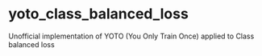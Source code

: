 # yoto_class_balanced_loss
Unofficial implementation of YOTO (You Only Train Once) applied to Class balanced loss
